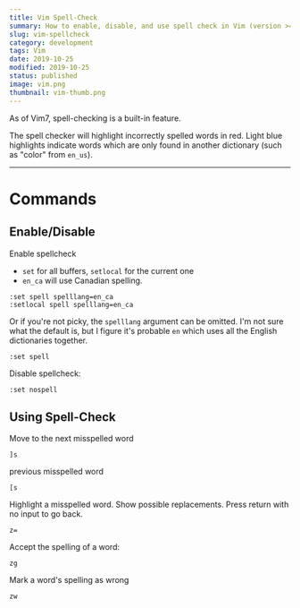 ```yaml
---
title: Vim Spell-Check
summary: How to enable, disable, and use spell check in Vim (version >=7).
slug: vim-spellcheck
category: development
tags: Vim
date: 2019-10-25
modified: 2019-10-25
status: published
image: vim.png
thumbnail: vim-thumb.png
---
```




As of Vim7, spell-checking is a built-in feature.


The spell checker will highlight incorrectly spelled words in red.
Light blue highlights indicate words which are only found in another dictionary
(such as "color" from `en_us`).


---


# Commands

## Enable/Disable

Enable spellcheck

- `set` for all buffers, `setlocal` for the current one
- `en_ca` will use Canadian spelling.

```text
:set spell spelllang=en_ca
:setlocal spell spelllang=en_ca
```

Or if you're not picky, the `spelllang` argument can be omitted. I'm not sure
what the default is, but I figure it's probable `en` which uses all the English
dictionaries together.

```
:set spell
```

Disable spellcheck:

```text
:set nospell
```


## Using Spell-Check

Move to the next misspelled word

```
]s
```
previous misspelled word

```
[s
```

Highlight a misspelled word. Show possible replacements.
Press return with no input to go back.

```
z=
```

Accept the spelling of a word:
```text
zg
```

Mark a word's spelling as wrong
```text
zw
```

